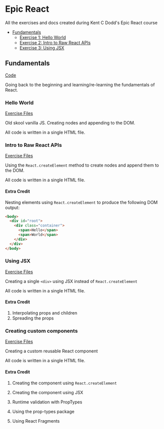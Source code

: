 # Epic React

All the exercises and docs created during Kent C Dodd's Epic React course

- [Fundamentals](#Fundamentals)
  - [Exercise 1: Hello World](#Hello-World)
  - [Exercise 2: Intro to Raw React APIs](#Intro-to-Raw-React-APIs)
  - [Exercise 3: Using JSX](#Using-JSX)

## Fundamentals

[Code](https://github.com/tanyapowell/epic-react/tree/main/react-fundamentals)

Going back to the beginning and learning/re-learning the fundamentals of React.

### Hello World

[Exercise Files](https://github.com/tanyapowell/epic-react/blob/main/react-fundamentals/src/exercise/01.html)

Old skool vanilla JS. Creating nodes and appending to the DOM. 

All code is written in a single HTML file.

### Intro to Raw React APIs

[Exercise Files](https://github.com/tanyapowell/epic-react/blob/main/react-fundamentals/src/exercise/02.html)

Using the `React.createElement` method to create nodes and append them to the DOM.

All code is written in a single HTML file.

#### Extra Credit

Nesting elements using `React.createElement` to produce the following DOM output:

``` html
<body>
  <div id="root">
    <div class="container">
      <span>Hello</span>
      <span>World</span>
    </div>
  </div>
</body>
```

### Using JSX

[Exercise Files](https://github.com/tanyapowell/epic-react/blob/main/react-fundamentals/src/exercise/03.html)

Creating a single `<div>` using JSX instead of `React.createElement`

All code is written in a single HTML file.

#### Extra Credit

1. Interpolating props and children
2. Spreading the props

### Creating custom components

[Exercise Files](https://github.com/tanyapowell/epic-react/blob/main/react-fundamentals/src/exercise/04.html)

Creating a custom reusable React component

All code is written in a single HTML file.

#### Extra Credit

1. Creating the component using `React.createElement`

2. Creating the component using JSX

3. Runtime validation with PropTypes

4. Using the prop-types package

5. Using React Fragments
